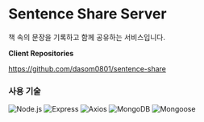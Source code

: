 # Sentence Share Server

책 속의 문장을 기록하고 함께 공유하는 서비스입니다.

**Client Repositories**

https://github.com/dasom0801/sentence-share

### 사용 기술

![Node.js](https://img.shields.io/badge/Node%2Ejs-339933?style=for-the-badge&logo=nodedotjs&logoColor=white) ![Express](https://img.shields.io/badge/Express-000000?style=for-the-badge&logo=express&logoColor=white) ![Axios](https://img.shields.io/badge/Axios-5A29E4?style=for-the-badge&logo=axios&logoColor=white) ![MongoDB](https://img.shields.io/badge/Mongo%20DB-47A248?style=for-the-badge&logo=mongodb&logoColor=white) ![Mongoose](https://img.shields.io/badge/Mongoose-880000?style=for-the-badge&logo=mongoose&logoColor=white)

